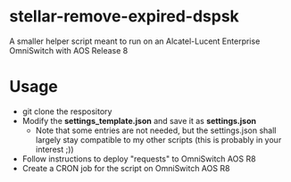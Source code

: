 # stellar-remove-expired-dspsk
A smaller helper script meant to run on an Alcatel-Lucent Enterprise OmniSwitch with AOS Release 8

# Usage
- git clone the respository
- Modify the **settings_template.json** and save it as **settings.json**
  - Note that some entries are not needed, but the settings.json shall largely stay compatible to my other scripts (this is probably in your interest ;))
- Follow instructions to deploy "requests" to OmniSwitch AOS R8
- Create a CRON job for the script on OmniSwitch AOS R8

